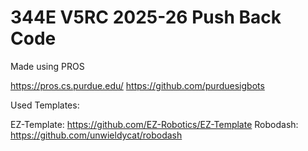 # 344E V5RC 2025-26 Push Back Code

Made using PROS

https://pros.cs.purdue.edu/
https://github.com/purduesigbots

Used Templates:

EZ-Template: https://github.com/EZ-Robotics/EZ-Template
Robodash: https://github.com/unwieldycat/robodash
